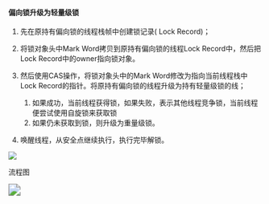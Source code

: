 

#### 偏向锁升级为轻量级锁

1. 先在原持有偏向锁的线程栈帧中创建锁记录( Lock Record)；

2. 将锁对象头中Mark Word拷贝到原持有偏向锁的线程Lock Record中，然后把Lock Record中的owner指向锁对象。

3. 然后使用CAS操作，将锁对象头中的Mark Word修改为指向当前线程栈中Lock Record的指针。将原持有偏向锁的线程升级为持有轻量级锁的线；
   1. 如果成功，当前线程获得锁，如果失败，表示其他线程竞争锁，当前线程便尝试使用自旋锁来获取锁
   2. 如果仍未获取到锁，则升级为重量级锁。
4. 唤醒线程，从安全点继续执行，执行完毕解锁。



![](https://youpaiyun.zongqilive.cn/image/20200710155440.png)



流程图

<img src="https://youpaiyun.zongqilive.cn/image/20200712092740.png" style="zoom:150%;" />

